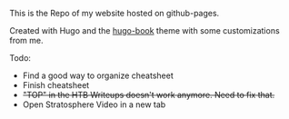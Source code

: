 This is the Repo of my website hosted on github-pages.

Created with Hugo and the [hugo-book](https://github.com/alex-shpak/hugo-book) theme with some customizations from me.

Todo:

- Find a good way to organize cheatsheet
- Finish cheatsheet
- ~~"TOP" in the HTB Writeups doesn't work anymore. Need to fix that.~~
- Open Stratosphere Video in a new tab